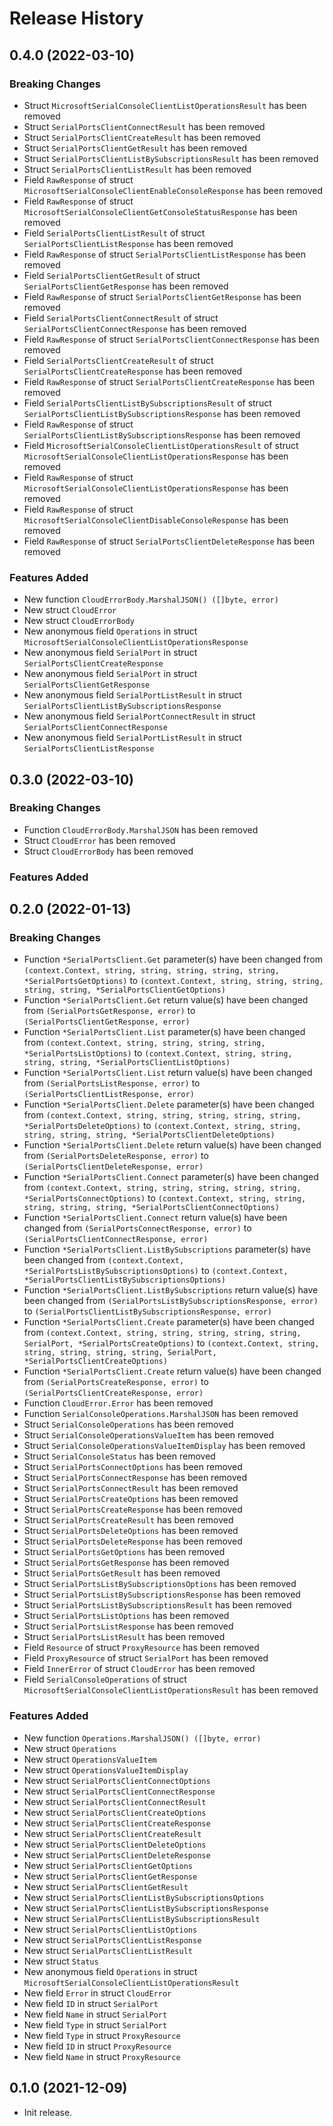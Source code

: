 # Release History

## 0.4.0 (2022-03-10)
### Breaking Changes

- Struct `MicrosoftSerialConsoleClientListOperationsResult` has been removed
- Struct `SerialPortsClientConnectResult` has been removed
- Struct `SerialPortsClientCreateResult` has been removed
- Struct `SerialPortsClientGetResult` has been removed
- Struct `SerialPortsClientListBySubscriptionsResult` has been removed
- Struct `SerialPortsClientListResult` has been removed
- Field `RawResponse` of struct `MicrosoftSerialConsoleClientEnableConsoleResponse` has been removed
- Field `RawResponse` of struct `MicrosoftSerialConsoleClientGetConsoleStatusResponse` has been removed
- Field `SerialPortsClientListResult` of struct `SerialPortsClientListResponse` has been removed
- Field `RawResponse` of struct `SerialPortsClientListResponse` has been removed
- Field `SerialPortsClientGetResult` of struct `SerialPortsClientGetResponse` has been removed
- Field `RawResponse` of struct `SerialPortsClientGetResponse` has been removed
- Field `SerialPortsClientConnectResult` of struct `SerialPortsClientConnectResponse` has been removed
- Field `RawResponse` of struct `SerialPortsClientConnectResponse` has been removed
- Field `SerialPortsClientCreateResult` of struct `SerialPortsClientCreateResponse` has been removed
- Field `RawResponse` of struct `SerialPortsClientCreateResponse` has been removed
- Field `SerialPortsClientListBySubscriptionsResult` of struct `SerialPortsClientListBySubscriptionsResponse` has been removed
- Field `RawResponse` of struct `SerialPortsClientListBySubscriptionsResponse` has been removed
- Field `MicrosoftSerialConsoleClientListOperationsResult` of struct `MicrosoftSerialConsoleClientListOperationsResponse` has been removed
- Field `RawResponse` of struct `MicrosoftSerialConsoleClientListOperationsResponse` has been removed
- Field `RawResponse` of struct `MicrosoftSerialConsoleClientDisableConsoleResponse` has been removed
- Field `RawResponse` of struct `SerialPortsClientDeleteResponse` has been removed

### Features Added

- New function `CloudErrorBody.MarshalJSON() ([]byte, error)`
- New struct `CloudError`
- New struct `CloudErrorBody`
- New anonymous field `Operations` in struct `MicrosoftSerialConsoleClientListOperationsResponse`
- New anonymous field `SerialPort` in struct `SerialPortsClientCreateResponse`
- New anonymous field `SerialPort` in struct `SerialPortsClientGetResponse`
- New anonymous field `SerialPortListResult` in struct `SerialPortsClientListBySubscriptionsResponse`
- New anonymous field `SerialPortConnectResult` in struct `SerialPortsClientConnectResponse`
- New anonymous field `SerialPortListResult` in struct `SerialPortsClientListResponse`


## 0.3.0 (2022-03-10)
### Breaking Changes

- Function `CloudErrorBody.MarshalJSON` has been removed
- Struct `CloudError` has been removed
- Struct `CloudErrorBody` has been removed

### Features Added



## 0.2.0 (2022-01-13)
### Breaking Changes

- Function `*SerialPortsClient.Get` parameter(s) have been changed from `(context.Context, string, string, string, string, string, *SerialPortsGetOptions)` to `(context.Context, string, string, string, string, string, *SerialPortsClientGetOptions)`
- Function `*SerialPortsClient.Get` return value(s) have been changed from `(SerialPortsGetResponse, error)` to `(SerialPortsClientGetResponse, error)`
- Function `*SerialPortsClient.List` parameter(s) have been changed from `(context.Context, string, string, string, string, *SerialPortsListOptions)` to `(context.Context, string, string, string, string, *SerialPortsClientListOptions)`
- Function `*SerialPortsClient.List` return value(s) have been changed from `(SerialPortsListResponse, error)` to `(SerialPortsClientListResponse, error)`
- Function `*SerialPortsClient.Delete` parameter(s) have been changed from `(context.Context, string, string, string, string, string, *SerialPortsDeleteOptions)` to `(context.Context, string, string, string, string, string, *SerialPortsClientDeleteOptions)`
- Function `*SerialPortsClient.Delete` return value(s) have been changed from `(SerialPortsDeleteResponse, error)` to `(SerialPortsClientDeleteResponse, error)`
- Function `*SerialPortsClient.Connect` parameter(s) have been changed from `(context.Context, string, string, string, string, string, *SerialPortsConnectOptions)` to `(context.Context, string, string, string, string, string, *SerialPortsClientConnectOptions)`
- Function `*SerialPortsClient.Connect` return value(s) have been changed from `(SerialPortsConnectResponse, error)` to `(SerialPortsClientConnectResponse, error)`
- Function `*SerialPortsClient.ListBySubscriptions` parameter(s) have been changed from `(context.Context, *SerialPortsListBySubscriptionsOptions)` to `(context.Context, *SerialPortsClientListBySubscriptionsOptions)`
- Function `*SerialPortsClient.ListBySubscriptions` return value(s) have been changed from `(SerialPortsListBySubscriptionsResponse, error)` to `(SerialPortsClientListBySubscriptionsResponse, error)`
- Function `*SerialPortsClient.Create` parameter(s) have been changed from `(context.Context, string, string, string, string, string, SerialPort, *SerialPortsCreateOptions)` to `(context.Context, string, string, string, string, string, SerialPort, *SerialPortsClientCreateOptions)`
- Function `*SerialPortsClient.Create` return value(s) have been changed from `(SerialPortsCreateResponse, error)` to `(SerialPortsClientCreateResponse, error)`
- Function `CloudError.Error` has been removed
- Function `SerialConsoleOperations.MarshalJSON` has been removed
- Struct `SerialConsoleOperations` has been removed
- Struct `SerialConsoleOperationsValueItem` has been removed
- Struct `SerialConsoleOperationsValueItemDisplay` has been removed
- Struct `SerialConsoleStatus` has been removed
- Struct `SerialPortsConnectOptions` has been removed
- Struct `SerialPortsConnectResponse` has been removed
- Struct `SerialPortsConnectResult` has been removed
- Struct `SerialPortsCreateOptions` has been removed
- Struct `SerialPortsCreateResponse` has been removed
- Struct `SerialPortsCreateResult` has been removed
- Struct `SerialPortsDeleteOptions` has been removed
- Struct `SerialPortsDeleteResponse` has been removed
- Struct `SerialPortsGetOptions` has been removed
- Struct `SerialPortsGetResponse` has been removed
- Struct `SerialPortsGetResult` has been removed
- Struct `SerialPortsListBySubscriptionsOptions` has been removed
- Struct `SerialPortsListBySubscriptionsResponse` has been removed
- Struct `SerialPortsListBySubscriptionsResult` has been removed
- Struct `SerialPortsListOptions` has been removed
- Struct `SerialPortsListResponse` has been removed
- Struct `SerialPortsListResult` has been removed
- Field `Resource` of struct `ProxyResource` has been removed
- Field `ProxyResource` of struct `SerialPort` has been removed
- Field `InnerError` of struct `CloudError` has been removed
- Field `SerialConsoleOperations` of struct `MicrosoftSerialConsoleClientListOperationsResult` has been removed

### Features Added

- New function `Operations.MarshalJSON() ([]byte, error)`
- New struct `Operations`
- New struct `OperationsValueItem`
- New struct `OperationsValueItemDisplay`
- New struct `SerialPortsClientConnectOptions`
- New struct `SerialPortsClientConnectResponse`
- New struct `SerialPortsClientConnectResult`
- New struct `SerialPortsClientCreateOptions`
- New struct `SerialPortsClientCreateResponse`
- New struct `SerialPortsClientCreateResult`
- New struct `SerialPortsClientDeleteOptions`
- New struct `SerialPortsClientDeleteResponse`
- New struct `SerialPortsClientGetOptions`
- New struct `SerialPortsClientGetResponse`
- New struct `SerialPortsClientGetResult`
- New struct `SerialPortsClientListBySubscriptionsOptions`
- New struct `SerialPortsClientListBySubscriptionsResponse`
- New struct `SerialPortsClientListBySubscriptionsResult`
- New struct `SerialPortsClientListOptions`
- New struct `SerialPortsClientListResponse`
- New struct `SerialPortsClientListResult`
- New struct `Status`
- New anonymous field `Operations` in struct `MicrosoftSerialConsoleClientListOperationsResult`
- New field `Error` in struct `CloudError`
- New field `ID` in struct `SerialPort`
- New field `Name` in struct `SerialPort`
- New field `Type` in struct `SerialPort`
- New field `Type` in struct `ProxyResource`
- New field `ID` in struct `ProxyResource`
- New field `Name` in struct `ProxyResource`


## 0.1.0 (2021-12-09)

- Init release.
